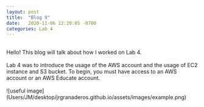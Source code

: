 ```yaml
---
layout: post
title:  "Blog 9"
date:   2020-11-06 12:20:05 -0700
categories: Lab 4
---
```

<br />
Hello! This blog will talk about how I worked on Lab 4.
<br />
<br />
Lab 4 was to introduce the usage of the AWS account and the usage of EC2 instance and S3 bucket. To begin, you must have access to an AWS account or an AWS Educate account.
<br />
<br />
![useful image](Users/JM/desktop/jrgranaderos.github.io/assets/images/example.png)
